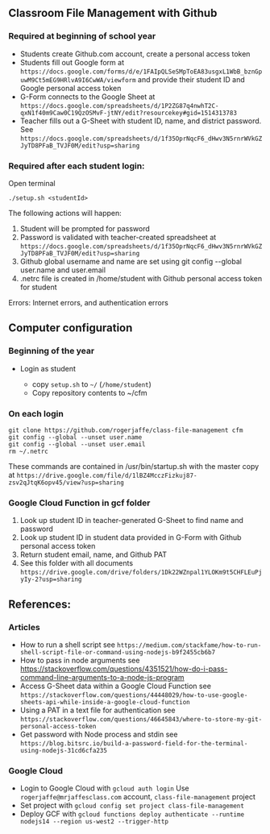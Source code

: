 ## Classroom File Management with Github

### Required at beginning of school year

* Students create Github.com account, create a personal access token
* Students fill out Google form at `https://docs.google.com/forms/d/e/1FAIpQLSeSMpToEA83usgxL1WbB_bznGpuwM9Ct5mEG9HRlvA9I6CwWA/viewform` and provide their student ID and Google personal access token
* G-Form connects to the Google Sheet at `https://docs.google.com/spreadsheets/d/1P2ZG87q4nwhT2C-qxN1f40m9Caw0C19QzOSMvF-jtNY/edit?resourcekey#gid=1514313783`  
* Teacher fills out a G-Sheet with student ID, name, and district password. See `https://docs.google.com/spreadsheets/d/1f35OprNqcF6_dHwv3N5rnrWVkGZJyTD8PFaB_TVJF0M/edit?usp=sharing` 

### Required after each student login:

Open terminal

`./setup.sh <studentId>`

The following actions will happen:

1. Student will be prompted for password
2. Password is validated with teacher-created spreadsheet at `https://docs.google.com/spreadsheets/d/1f35OprNqcF6_dHwv3N5rnrWVkGZJyTD8PFaB_TVJF0M/edit?usp=sharing`
3. Github global username and name are set using git config --global user.name and user.email
4. .netrc file is created in /home/student with Github personal access token for student

Errors: Internet errors, and authentication errors

## Computer configuration

### Beginning of the year

* Login as student
  
  * copy `setup.sh` to `~/` (`/home/student`)
  * Copy repository contents to ~/cfm

### On each login 

```
git clone https://github.com/rogerjaffe/class-file-management cfm
git config --global --unset user.name
git config --global --unset user.email
rm ~/.netrc
```

These commands are contained in /usr/bin/startup.sh with the master copy at `https://drive.google.com/file/d/1lBZ4McczFizkuj87-zsv2qJtqK6opv45/view?usp=sharing`

### Google Cloud Function in gcf folder

1. Look up student ID in teacher-generated G-Sheet to find name and password
2. Look up student ID in student data provided in G-Form with Github personal access token
3. Return student email, name, and Github PAT
4. See this folder with all documents `https://drive.google.com/drive/folders/1Dk22WZnpal1YLOKm9t5CHFLEuPjyIy-2?usp=sharing`

## References:

### Articles
* How to run a shell script see `https://medium.com/stackfame/how-to-run-shell-script-file-or-command-using-nodejs-b9f2455cb6b7`
* How to pass in node arguments see https://stackoverflow.com/questions/4351521/how-do-i-pass-command-line-arguments-to-a-node-js-program
* Access G-Sheet data within a Google Cloud Function see `https://stackoverflow.com/questions/44448029/how-to-use-google-sheets-api-while-inside-a-google-cloud-function`
* Using a PAT in a text file for authentication see `https://stackoverflow.com/questions/46645843/where-to-store-my-git-personal-access-token`
* Get password with Node process and stdin see `https://blog.bitsrc.io/build-a-password-field-for-the-terminal-using-nodejs-31cd6cfa235`
  
### Google Cloud
* Login to Google Cloud with `gcloud auth login`  Use `rogerjaffe@mrjaffesclass.com` account, `class-file-management` project
* Set project with `gcloud config set project class-file-management`
* Deploy GCF with `gcloud functions deploy authenticate --runtime nodejs14 --region us-west2 --trigger-http`

